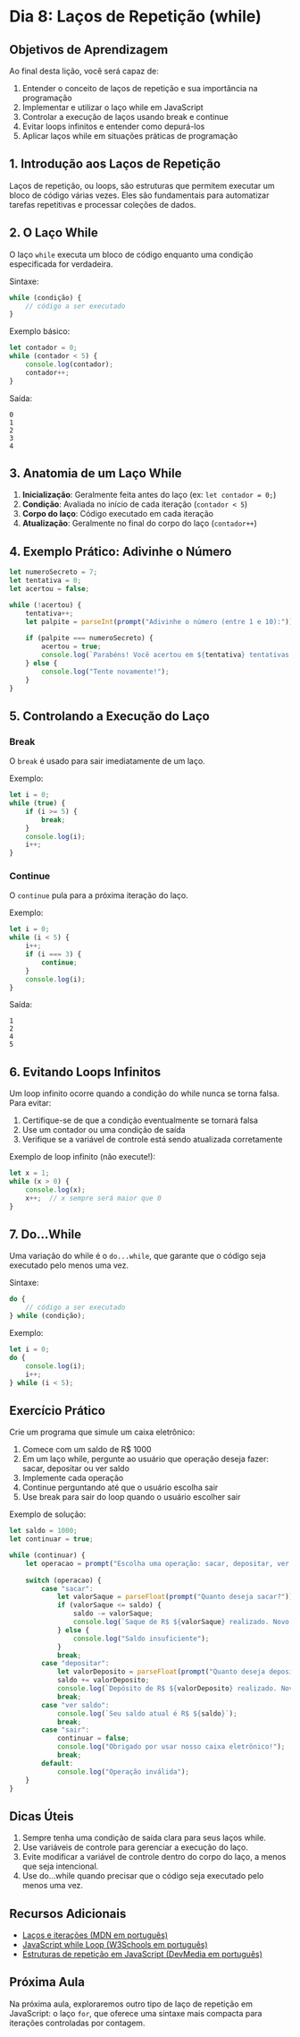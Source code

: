 # Dia 8: Laços de Repetição (while)

## Objetivos de Aprendizagem
Ao final desta lição, você será capaz de:
1. Entender o conceito de laços de repetição e sua importância na programação
2. Implementar e utilizar o laço while em JavaScript
3. Controlar a execução de laços usando break e continue
4. Evitar loops infinitos e entender como depurá-los
5. Aplicar laços while em situações práticas de programação

## 1. Introdução aos Laços de Repetição

Laços de repetição, ou loops, são estruturas que permitem executar um bloco de código várias vezes. Eles são fundamentais para automatizar tarefas repetitivas e processar coleções de dados.

## 2. O Laço While

O laço `while` executa um bloco de código enquanto uma condição especificada for verdadeira.

Sintaxe:
```javascript
while (condição) {
    // código a ser executado
}
```

Exemplo básico:
```javascript
let contador = 0;
while (contador < 5) {
    console.log(contador);
    contador++;
}
```
Saída:
```
0
1
2
3
4
```

## 3. Anatomia de um Laço While

1. **Inicialização**: Geralmente feita antes do laço (ex: `let contador = 0;`)
2. **Condição**: Avaliada no início de cada iteração (`contador < 5`)
3. **Corpo do laço**: Código executado em cada iteração
4. **Atualização**: Geralmente no final do corpo do laço (`contador++`)

## 4. Exemplo Prático: Adivinhe o Número

```javascript
let numeroSecreto = 7;
let tentativa = 0;
let acertou = false;

while (!acertou) {
    tentativa++;
    let palpite = parseInt(prompt("Adivinhe o número (entre 1 e 10):"));
    
    if (palpite === numeroSecreto) {
        acertou = true;
        console.log(`Parabéns! Você acertou em ${tentativa} tentativas.`);
    } else {
        console.log("Tente novamente!");
    }
}
```

## 5. Controlando a Execução do Laço

### Break
O `break` é usado para sair imediatamente de um laço.

Exemplo:
```javascript
let i = 0;
while (true) {
    if (i >= 5) {
        break;
    }
    console.log(i);
    i++;
}
```

### Continue
O `continue` pula para a próxima iteração do laço.

Exemplo:
```javascript
let i = 0;
while (i < 5) {
    i++;
    if (i === 3) {
        continue;
    }
    console.log(i);
}
```
Saída:
```
1
2
4
5
```

## 6. Evitando Loops Infinitos

Um loop infinito ocorre quando a condição do while nunca se torna falsa. Para evitar:

1. Certifique-se de que a condição eventualmente se tornará falsa
2. Use um contador ou uma condição de saída
3. Verifique se a variável de controle está sendo atualizada corretamente

Exemplo de loop infinito (não execute!):
```javascript
let x = 1;
while (x > 0) {
    console.log(x);
    x++;  // x sempre será maior que 0
}
```

## 7. Do...While

Uma variação do while é o `do...while`, que garante que o código seja executado pelo menos uma vez.

Sintaxe:
```javascript
do {
    // código a ser executado
} while (condição);
```

Exemplo:
```javascript
let i = 0;
do {
    console.log(i);
    i++;
} while (i < 5);
```

## Exercício Prático

Crie um programa que simule um caixa eletrônico:
1. Comece com um saldo de R$ 1000
2. Em um laço while, pergunte ao usuário que operação deseja fazer: sacar, depositar ou ver saldo
3. Implemente cada operação
4. Continue perguntando até que o usuário escolha sair
5. Use break para sair do loop quando o usuário escolher sair

Exemplo de solução:

```javascript
let saldo = 1000;
let continuar = true;

while (continuar) {
    let operacao = prompt("Escolha uma operação: sacar, depositar, ver saldo ou sair");
    
    switch (operacao) {
        case "sacar":
            let valorSaque = parseFloat(prompt("Quanto deseja sacar?"));
            if (valorSaque <= saldo) {
                saldo -= valorSaque;
                console.log(`Saque de R$ ${valorSaque} realizado. Novo saldo: R$ ${saldo}`);
            } else {
                console.log("Saldo insuficiente");
            }
            break;
        case "depositar":
            let valorDeposito = parseFloat(prompt("Quanto deseja depositar?"));
            saldo += valorDeposito;
            console.log(`Depósito de R$ ${valorDeposito} realizado. Novo saldo: R$ ${saldo}`);
            break;
        case "ver saldo":
            console.log(`Seu saldo atual é R$ ${saldo}`);
            break;
        case "sair":
            continuar = false;
            console.log("Obrigado por usar nosso caixa eletrônico!");
            break;
        default:
            console.log("Operação inválida");
    }
}
```

## Dicas Úteis

1. Sempre tenha uma condição de saída clara para seus laços while.
2. Use variáveis de controle para gerenciar a execução do laço.
3. Evite modificar a variável de controle dentro do corpo do laço, a menos que seja intencional.
4. Use do...while quando precisar que o código seja executado pelo menos uma vez.

## Recursos Adicionais

- [Laços e iterações (MDN em português)](https://developer.mozilla.org/pt-BR/docs/Web/JavaScript/Guide/Loops_and_iteration)
- [JavaScript while Loop (W3Schools em português)](https://www.w3schools.com/js/js_loop_while.asp)
- [Estruturas de repetição em JavaScript (DevMedia em português)](https://www.devmedia.com.br/javascript-estruturas-de-repeticao/41015)

## Próxima Aula

Na próxima aula, exploraremos outro tipo de laço de repetição em JavaScript: o laço `for`, que oferece uma sintaxe mais compacta para iterações controladas por contagem.

